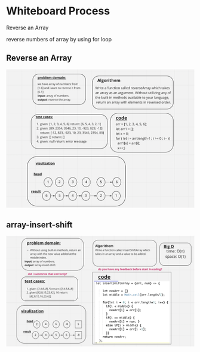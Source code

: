 # Whiteboard Process

Reverse an Array

reverse numbers of array by using for loop

## Reverse an Array

![whiteboard 1](../assets/lab1.png)

## array-insert-shift

![whiteboard 2](../assets/whiteboard2.png)
